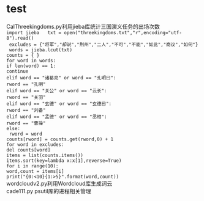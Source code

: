 # test
CalThreekingdoms.py利用jieba库统计三国演义任务的出场次数  
`import jieba  
txt = open("threekingdoms.txt","r",encoding="utf-8").read()`     
` excludes = {"将军","却说","荆州","二人","不可","不能","如此","商议","如何"}`    
` words = jieba.lcut(txt)`   
`counts = { } `   
`for word in words:`    
    `if len(word) == 1:`    
        `continue`    
    `elif word == "诸葛亮" or word == "孔明曰":`    
         `rword == "孔明"`    
    `elif word == "关公" or word == "云长":`    
         `rword == "关羽"`    
    `elif word == "玄德" or word == "玄德曰":`   
         `rword == "刘备"`    
    `elif word == "孟德" or word == "丞相":`    
         `rword == "曹操"`      
    `else:`    
       ` rword = word`    
    `counts[rword] = counts.get(rword,0) + 1`    
`for word in excludes: `    
    `del counts[word]`    
`items = list(counts.items())`   
`items.sort(key=lambda x:x[1],reverse=True)`  
`for i in range(10):`  
    `word,count = items[i]`  
`print("{0:<10}{1:>5}".format(word,count))`    
wordcloudv2.py利用Wordcloud库生成词云    
cade111.py psutil库的进程相关管理

